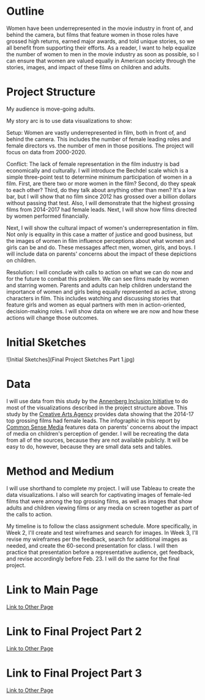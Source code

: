 # Outline
Women have been underrepresented in the movie industry in front of, and behind the camera, but films that feature women in those roles have grossed high returns, earned major awards, and told unique stories, so we all benefit from supporting their efforts. 
As a reader, I want to help equalize the number of women to men in the movie industry as soon as possible, so I can ensure that women are valued equally in American society through the stories, images, and impact of these films on children and adults. 

# Project Structure
My audience is move-going adults.  

My story arc is to use data visualizations to show:

Setup: Women are vastly underrepresented in film, both in front of, and behind the camera. This includes the number of female leading roles and female directors vs. the number of men in those positions. The project will focus on data from 2000-2020.  

Conflict: The lack of female representation in the film industry is bad economically and culturally. I will introduce the Bechdel scale which is a simple three-point test to determine minimum participation of women in a film. First, are there two or more women in the film? Second, do they speak to each other? Third, do they talk about anything other than men? It's a low bar, but I will show that no film since 2012 has grossed over a billion dollars without passing that test. Also, I will demonstrate that the highest grossing films from 2014-2017 had female leads. Next, I will show how films directed by women performed financially. 

Next, I will show the cultural impact of women's underrepresentation in film. Not only is equality in this case a matter of justice and good business, but the images of women in film influence perceptions about what women and girls can be and do. These messages affect men, women, girls, and boys. I will include data on parents' concerns about the impact of these depictions on children. 

Resolution: I will conclude with calls to action on what we can do now and for the future to combat this problem. We can see films made by women and starring women. Parents and adults can help children understand the importance of women and girls being equally represented as active, strong characters in film. This includes watching and discussing stories that feature girls and women as equal partners with men in action-oriented, decision-making roles. I will show data on where we are now and how these actions will change those outcomes. 

# Initial Sketches
![Initial Sketches](Final Project Sketches Part 1.jpg)



# Data 
I will use data from this study by the [Annenberg Inclusion Initiative](http://assets.uscannenberg.org/docs/aii-inequality-report-2019-09-03.pdf) to do most of the visualizations described in the project structure above. This study by the [Creative Arts Agency](http://shift7.com/media-research) provides data showing that the 2014-17 top grossing films had female leads. The infographic in this report by [Common Sense Media](http://www.commonsensemedia.org/watching-gender-infographic) features data on parents' concerns about the impact of media on children's perception of gender. I will be recreating the data from all of the sources, because they are not available publicly. It will be easy to do, however, because they are small data sets and tables. 


# Method and Medium
I will use shorthand to complete my project. I will use Tableau to create the data visualizations. I also will search for captivating images of female-led films that were among the top grossing films, as well as images that show adults and children viewing films or any media on screen together as part of the calls to action. 

My timeline is to follow the class assignment schedule. More specifically, in Week 2, I'll create and test wireframes and search for images. In Week 3, I'll revise my wireframes per the feedback, search for additional images as needed, and create the 60-second presentation for class. I will then practice that presentation before a representative audience, get feedback, and revise accordingly before Feb. 23. I will do the same for the final project. 

# Link to Main Page
[Link to Other Page](https://lortenzo.github.io/Ortenzo-portfolio/)

# Link to Final Project Part 2
[Link to Other Page](/FinalProjectPart2.md)

# Link to Final Project Part 3
[Link to Other Page](/FinalProjectPart3)
